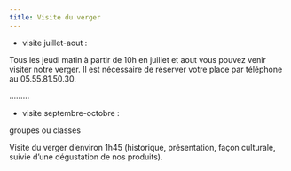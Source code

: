 ```yaml
---
title: Visite du verger
---
```


- visite juillet-aout :

Tous les jeudi matin à partir de 10h en juillet et aout vous pouvez venir visiter notre verger.
Il est nécessaire de réserver votre place par téléphone au 05.55.81.50.30.

………

- visite septembre-octobre :

groupes ou classes

Visite du verger d’environ 1h45  (historique, présentation, façon culturale, suivie d’une dégustation de nos produits).
